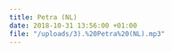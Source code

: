 ```yaml
---
title: Petra (NL)
date: 2018-10-31 13:56:00 +01:00
file: "/uploads/3).%20Petra%20(NL).mp3"
---
```



